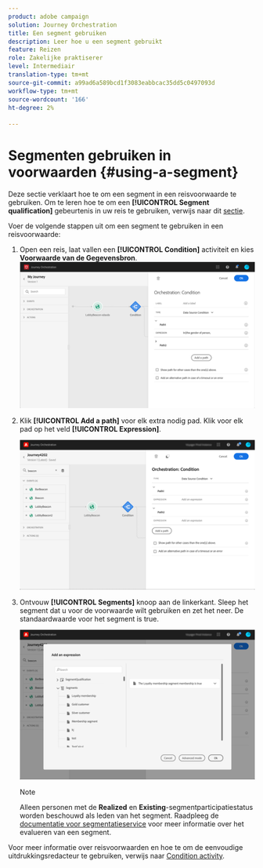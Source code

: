 ```yaml
---
product: adobe campaign
solution: Journey Orchestration
title: Een segment gebruiken
description: Leer hoe u een segment gebruikt
feature: Reizen
role: Zakelijke praktiserer
level: Intermediair
translation-type: tm+mt
source-git-commit: a99ad6a589bcd1f3083eabbcac35dd5c0497093d
workflow-type: tm+mt
source-wordcount: '166'
ht-degree: 2%

---
```



# Segmenten gebruiken in voorwaarden {#using-a-segment}

Deze sectie verklaart hoe te om een segment in een reisvoorwaarde te gebruiken. Om te leren hoe te om een **[!UICONTROL Segment qualification]** gebeurtenis in uw reis te gebruiken, verwijs naar dit [sectie](../building-journeys/segment-qualification-events.md).

Voer de volgende stappen uit om een segment te gebruiken in een reisvoorwaarde:

1. Open een reis, laat vallen een **[!UICONTROL Condition]** activiteit en kies **Voorwaarde van de Gegevensbron**.
   ![](../assets/journey47.png)

1. Klik **[!UICONTROL Add a path]** voor elk extra nodig pad. Klik voor elk pad op het veld **[!UICONTROL Expression]**.

   ![](../assets/segment3.png)

1. Ontvouw **[!UICONTROL Segments]** knoop aan de linkerkant. Sleep het segment dat u voor de voorwaarde wilt gebruiken en zet het neer. De standaardwaarde voor het segment is true.

   ![](../assets/segment4.png)

   >[!NOTE]
   >
   >Alleen personen met de **Realized** en **Existing**-segmentparticipatiestatus worden beschouwd als leden van het segment. Raadpleeg de [documentatie voor segmentatieservice](https://experienceleague.adobe.com/docs/experience-platform/segmentation/tutorials/evaluate-a-segment.html?lang=en#interpret-segment-results) voor meer informatie over het evalueren van een segment.

Voor meer informatie over reisvoorwaarden en hoe te om de eenvoudige uitdrukkingsredacteur te gebruiken, verwijs naar [Condition activity](../building-journeys/condition-activity.md#about_condition).